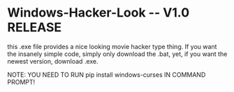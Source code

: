 # Windows-Hacker-Look -- V1.0 RELEASE
this .exe file provides a nice looking movie hacker type thing.
If you want the insanely simple code, simply only download the .bat, yet, if you want the newest version, download .exe.

NOTE: YOU NEED TO RUN pip install windows-curses IN COMMAND PROMPT!
